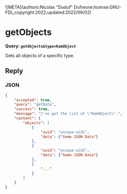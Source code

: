 ![META](authors:Nicolas "Duduf" Dufresne;license:GNU-FDL;copyright:2022;updated:2022/09/02)

# getObjects

**Query: `getObjects&type=RamObject`**

Gets all objects of a specific type.

## Reply

### JSON

```json
{
    "accepted": true,
    "query": "getData",
    "success": true,
    "message": "I've got the list of \"RamObject\".",
    "content": {
        "objects": [
            {
                "uuid": "unique-uid1",
                "data": {"Some JSON Data"}
            },
            {
                "uuid": "unique-uid2",
                "data": {"Some JSON Data"}
            },
            {
                "..."
            }
        ]
    }
}
```